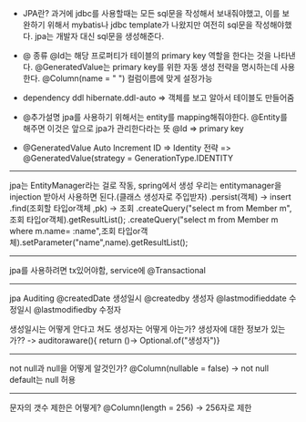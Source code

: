 * JPA란?
과거에 jdbc를 사용할때는 모든 sql문을 작성해서 보내줘야했고, 이를 보완하기 위해서
mybatis나 jdbc template가 나왔지만 여전히 sql문을 작성해야했다.
jpa는 개발자 대신 sql문을 생성해준다.
* @ 종류
@Id는 해당 프로퍼티가 테이블의 primary key 역할을 한다는 것을 나타낸다.
@GeneratedValue는 primary key를 위한 자동 생성 전략을 명시하는데 사용한다.
@Column(name = " ") 컬럼이름에 맞게 설정가능


* dependency ddl
hibernate.ddl-auto => 객체를 보고 알아서 테이블도 만들어줌
* @추가설명
jpa를 사용하기 위해서는 entity를 mapping해줘야한다.
@Entity를 해주면 이것은 앞으로 jpa가 관리한다라는 뜻
@Id => primary key
* @GeneratedValue
Auto Increment  ID => Identity 전략 => @GeneratedValue(strategy = GenerationType.IDENTITY

---
jpa는 EntityManager라는 걸로 작동, spring에서 생성
우리는 entitymanager을 injection 받아서 사용하면 된다.(클래스 생성자로 주입받자)
.persist(객체) -> insert
.find(조회할 타입or객체 ,pk) -> 조회
.createQuery("select m from Member m",조회 타입or객체).getResultList();
.createQuery("select m from Member m where m.name= :name",조회 타입or객체).setParameter("name",name).getResultList();

---
jpa를 사용하려면 tx있어야함, service에 @Transactional

---
jpa Auditing
@createdDate 생성일시
@createdby 생성자
@lastmodifieddate 수정일시
@lastmodifiedby 수정자

생성일시는 어떻게 안다고 쳐도 생성자는 어떻게 아는가? 생성자에 대한 정보가 있는가??
-> auditoraware<T>(){ return ()-> Optional.of("생성자")}

---
not null과 null을 어떻게 알것인가?
@Column(nullable = false)  -> not null 
default는 null 허용


---
문자의 갯수 제한은 어떻게?
@Column(length = 256) -> 256자로 제한